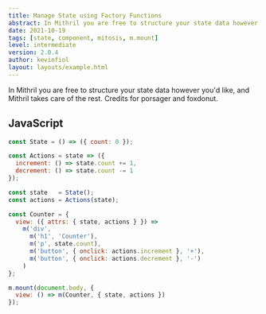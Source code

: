 ```yaml
---
title: Manage State using Factory Functions
abstract: In Mithril you are free to structure your state data however you'd like, and Mithril takes care of the rest.
date: 2021-10-19
tags: [state, component, mitosis, m.mount]
level: intermediate
version: 2.0.4
author: kevinfiol
layout: layouts/example.html
---
```


In Mithril you are free to structure your state data however you'd like, and Mithril takes care of the rest.
Credits for porsager and foxdonut.

## JavaScript

~~~js
const State = () => ({ count: 0 });

const Actions = state => ({
  increment: () => state.count += 1,
  decrement: () => state.count -= 1
});

const state   = State();
const actions = Actions(state);

const Counter = {
  view: ({ attrs: { state, actions } }) =>
    m('div',
      m('h1', 'Counter'),
      m('p', state.count),
      m('button', { onclick: actions.increment }, '+'),
      m('button', { onclick: actions.decrement }, '-')
    )
};

m.mount(document.body, {
  view: () => m(Counter, { state, actions })
});
~~~
